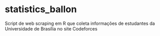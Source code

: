 # statistics_ballon
Script de web scraping em R que coleta informações de estudantes da Universidade de Brasília no site Codeforces

